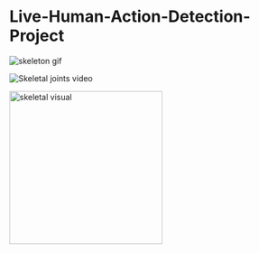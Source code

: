 # Live-Human-Action-Detection-Project

![skeleton gif](https://github.com/user-attachments/assets/a554513e-9a1c-4451-9cb2-93263b69591e)



![Skeletal joints video](https://github.com/user-attachments/assets/ba992cb1-c0bc-4847-90f5-a0d1b4dcde54)


<img width="271" alt="skeletal visual" src="https://github.com/user-attachments/assets/8e92e860-7f38-4c0d-9313-58a4e2ef8975" />
